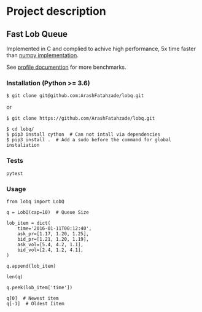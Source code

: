 # Project description

## Fast Lob Queue
Implemented in C and complied to achive high performance, 5x time faster
than [numpy implementation](numpy_queue/__init__.py).

See [profile documention](profile_/README.md) for more benchmarks.

### Installation (Python >= 3.6)

`$ git clone git@github.com:ArashFatahzade/lobq.git`

or

`$ git clone https://github.com/ArashFatahzade/lobq.git`

```
$ cd lobq/
$ pip3 install cython  # Can not intall via dependencies
$ pip3 install .  # Add a sudo before the command for global
instaliation
```

### Tests

`pytest`


### Usage

```python3
from lobq import LobQ

q = LobQ(cap=10)  # Queue Size 

lob_item = dict(
    time='2016-01-11T00:12:40',
    ask_pr=[1.17, 1.20, 1.25],
    bid_pr=[1.21, 1.20, 1.19], 
    ask_vol=[5.4, 4.2, 1.1],
    bid_vol=[2.4, 1.2, 4.1],
)

q.append(lob_item)

len(q)

q.peek(lob_item['time'])

q[0]  # Newest item
q[-1]  # Oldest Iitem
```
